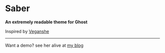 # Saber

**An extremely readable theme for Ghost**

Inspired by [Veganshe](http://www.veganshe.com)

---

Want a demo? see her alive at [my blog](https://0x142857.com)




